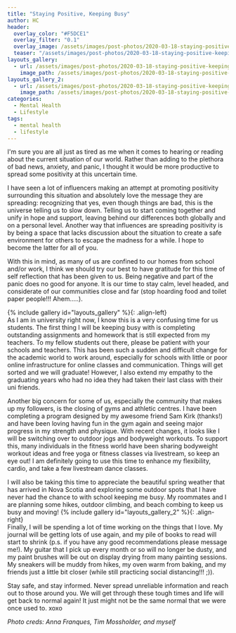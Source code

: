 ```yaml
---
title: "Staying Positive, Keeping Busy"
author: HC
header:
  overlay_color: "#F5DCE1"
  overlay_filter: "0.1"
  overlay_image: /assets/images/post-photos/2020-03-18-staying-positive-keeping-busy/header.jpg
  teaser: "/assets/images/post-photos/2020-03-18-staying-positive-keeping-busy/header.jpg"
layouts_gallery:
  - url: /assets/images/post-photos/2020-03-18-staying-positive-keeping-busy/1.jpg
    image_path: /assets/images/post-photos/2020-03-18-staying-positive-keeping-busy/1 small.jpg
layouts_gallery_2:
  - url: /assets/images/post-photos/2020-03-18-staying-positive-keeping-busy/2.jpeg
    image_path: /assets/images/post-photos/2020-03-18-staying-positive-keeping-busy/2 small.jpeg
categories:
  - Mental Health
  - Lifestyle
tags:
  - mental health
  - lifestyle
---
```


I'm sure you are all just as tired as me when it comes to hearing or reading about the current situation of our world. Rather than adding to the plethora of bad news, anxiety, and panic, I thought it would be more productive to spread some positivity at this uncertain time. 

I have seen a lot of influencers making an attempt at promoting positivity surrounding this situation and absolutely love the message they are spreading: recognizing that yes, even though things are bad, this is the universe telling us to slow down. Telling us to start coming together and unify in hope and support, leaving behind our differences both globally and on a personal level. Another way that influences are spreading positivity is by being a space that lacks discussion about the situation to create a safe environment for others to escape the madness for a while. I hope to become the latter for all of you.  

With this in mind, as many of us are confined to our homes from school and/or work, I think we should try our best to have gratitude for this time of self reflection that has been given to us. Being negative and part of the panic does no good for anyone. It is our time to stay calm, level headed, and considerate of our communities close and far (stop hoarding food and toilet paper people!!! Ahem.....). 

{% include gallery id="layouts_gallery" %}{: .align-left}
<br>
As I am in university right now, I know this is a very confusing time for us students. The first thing I will be keeping busy with is completing outstanding assignments and homework that is still expected from my teachers. To my fellow students out there, please be patient with your schools and teachers. This has been such a sudden and difficult change for the academic world to work around, especially for schools with little or poor online infrastructure for online classes and communication. Things will get sorted and we will graduate! However, I also extend my empathy to the graduating years who had no idea they had taken their last class with their uni friends. 

Another big concern for some of us, especially the community that makes up my followers, is the closing of gyms and athletic centres. I have been completing a program designed by my awesome friend Sam Kirk (thanks!) and have been loving having fun in the gym again and seeing major progress in my strength and physique. With recent changes, it looks like I will be switching over to outdoor jogs and bodyweight workouts. To support this, many individuals in the fitness world have been sharing bodyweight workout ideas and free yoga or fitness classes via livestream, so keep an eye out! I am definitely going to use this time to enhance my flexibility, cardio, and take a few livestream dance classes. 

I will also be taking this time to appreciate the beautiful spring weather that has arrived in Nova Scotia and exploring some outdoor spots that I have never had the chance to with school keeping me busy. My roommates and I are planning some hikes, outdoor climbing, and beach combing to keep us busy and moving! 
{% include gallery id="layouts_gallery_2" %}{: .align-right}
<br>
Finally, I will be spending a lot of time working on the things that I love. My journal will be getting lots of use again, and my pile of books to read will start to shrink (p.s. if you have any good recommendations please message me!). My guitar that I pick up every month or so will no longer be dusty, and my paint brushes will be out on display drying from many painting sessions. My sneakers will be muddy from hikes, my oven warm from baking, and my friends just a little bit closer (while still practicing social distancing!!!  ;)). 

Stay safe, and stay informed. Never spread unreliable information and reach out to those around you. We will get through these tough times and life will get back to normal again! It just might not be the same normal that we were once used to. xoxo

*Photo creds: Anna Franques, Tim Mossholder, and myself*

